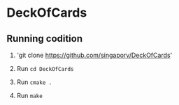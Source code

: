 # DeckOfCards

## Running codition 
1. 'git clone https://github.com/singaporv/DeckOfCards'
2. Run `cd DeckOfCards`

3. Run `cmake .`
4. Run `make`
